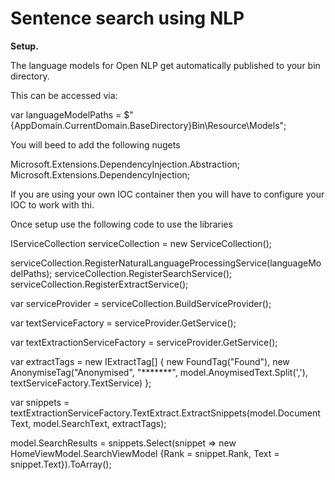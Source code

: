 # Sentence search using NLP

<strong>Setup.</strong>

The language models for Open NLP get automatically published to your bin directory. 

This can be accessed via: 

var languageModelPaths = $"{AppDomain.CurrentDomain.BaseDirectory}Bin\\Resource\\Models";

You will beed to add the following nugets

Microsoft.Extensions.DependencyInjection.Abstraction;
Microsoft.Extensions.DependencyInjection;

If you are using your own IOC container then you will have to configure your IOC to work with thi.

Once setup use the following code to use the libraries

IServiceCollection serviceCollection = new ServiceCollection();

serviceCollection.RegisterNaturalLanguageProcessingService(languageModelPaths);
serviceCollection.RegisterSearchService();
serviceCollection.RegisterExtractService();

var serviceProvider = serviceCollection.BuildServiceProvider();

var textServiceFactory = serviceProvider.GetService<ITextSearchFactory>();

var textExtractionServiceFactory = serviceProvider.GetService<ITextExtractFactory>();

var extractTags = new IExtractTag[]
{
    new FoundTag("Found"),
    new AnonymiseTag("Anonymised", "*******", model.AnoymisedText.Split(','), textServiceFactory.TextService)
};

var snippets = textExtractionServiceFactory.TextExtract.ExtractSnippets(model.DocumentText, model.SearchText, extractTags);

model.SearchResults = snippets.Select(snippet => new HomeViewModel.SearchViewModel {Rank = snippet.Rank, Text = snippet.Text}).ToArray();
